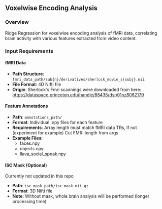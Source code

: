## Voxelwise Encoding Analysis

### Overview
 Ridge Regression for voxelwise encoding analysis of fMRI data, correlating brain activity with various features extracted from video content.

### Input Requirements

#### fMRI Data
- **Path Structure**: `fmri_data_path/sub{n}/derivatives/sherlock_movie_s{subj}.nii`
- **File Format**: 4D Nifti file
- **Origin**: Sherlock's Fmri scannings were downloaded from here: https://dataspace.princeton.edu/handle/88435/dsp01nz8062179

#### Feature Annotations
- **Path**: `annotations_path/`
- **Format**: Individual .npy files for each feature
- **Requirements**: Array length must match fMRI data TRs, If not (experiment for example) Cut FMRi length from args
- **Example Files**:
  - faces.npy
  - objects.npy
  - llava_social_speak.npy

#### ISC Mask (Optional)
Currently not updated in this repo
- **Path**: `isc_mask_path/isc_mask.nii.gz`
- **Format**: 3D Nifti file
- **Note**: Without mask, whole brain analysis will be performed (longer processing time)

